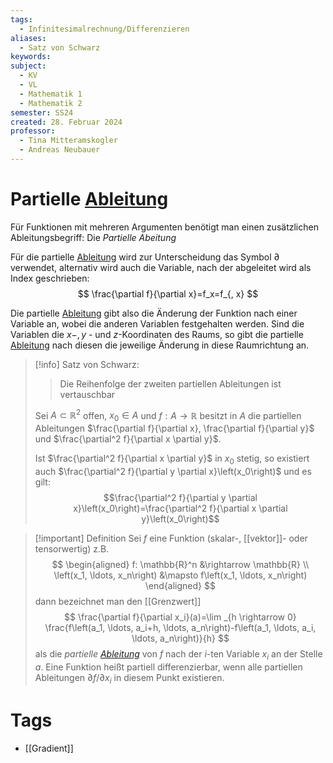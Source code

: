 ```yaml
---
tags:
  - Infinitesimalrechnung/Differenzieren
aliases:
  - Satz von Schwarz
keywords: 
subject:
  - KV
  - VL
  - Mathematik 1
  - Mathematik 2
semester: SS24
created: 28. Februar 2024
professor:
  - Tina Mitteramskogler
  - Andreas Neubauer
---
```

 

# Partielle [Ableitung](Differenzialrechnung.md)

Für Funktionen mit mehreren Argumenten benötigt man einen zusätzlichen Ableitungsbegriff: Die *Partielle Abeitung*

Für die partielle [Ableitung](Differenzialrechnung.md) wird zur Unterscheidung das Symbol $\partial$ verwendet, alternativ wird auch die Variable, nach der abgeleitet wird als Index geschrieben:
$$
\frac{\partial f}{\partial x}=f_x=f_{, x}
$$

Die partielle [Ableitung](Differenzialrechnung.md) gibt also die Änderung der Funktion nach einer Variable an, wobei die anderen Variablen festgehalten werden. Sind die Variablen die $x-, y$ - und $z$-Koordinaten des Raums, so gibt die partielle [Ableitung](Differenzialrechnung.md) nach diesen die jeweilige Änderung in diese Raumrichtung an.

> [!info] Satz von Schwarz: 
> > Die Reihenfolge der zweiten partiellen Ableitungen ist vertauschbar
> 
> Sei $A \subset \mathbb{R}^2$ offen, $x_0 \in A$ und $f: A \rightarrow \mathbb{R}$ besitzt in $A$ die partiellen Ableitungen $\frac{\partial f}{\partial x}, \frac{\partial f}{\partial y}$ und $\frac{\partial^2 f}{\partial x \partial y}$. 
> 
> Ist $\frac{\partial^2 f}{\partial x \partial y}$ in $x_0$ stetig, so existiert auch $\frac{\partial^2 f}{\partial y \partial x}\left(x_0\right)$ und es gilt:
> $$\frac{\partial^2 f}{\partial y \partial x}\left(x_0\right)=\frac{\partial^2 f}{\partial x \partial y}\left(x_0\right)$$


> [!important] Definition
Sei $f$ eine Funktion (skalar-, [[vektor]]- oder tensorwertig) z.B.
> $$
\begin{aligned}
f: \mathbb{R}^n &\rightarrow \mathbb{R} \\
\left(x_1, \ldots, x_n\right) &\mapsto f\left(x_1, \ldots, x_n\right)
\end{aligned}
> $$
> dann bezeichnet man den [[Grenzwert]]
> $$
\frac{\partial f}{\partial x_i}(a)=\lim _{h \rightarrow 0} \frac{f\left(a_1, \ldots, a_i+h, \ldots, a_n\right)-f\left(a_1, \ldots, a_i, \ldots, a_n\right)}{h}
> $$
> als die *partielle [Ableitung](Differenzialrechnung.md)* von $f$ nach der $i$-ten Variable $x_i$ an der Stelle $a$.
> Eine Funktion heißt partiell differenzierbar, wenn alle partiellen Ableitungen $\partial f / \partial x_i$ in diesem Punkt existieren.


# Tags

- [[Gradient]]